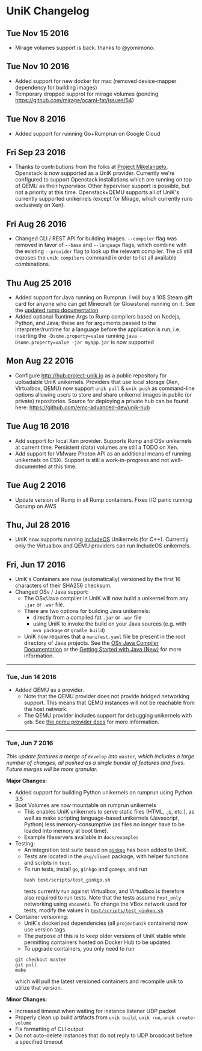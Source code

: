 # UniK Changelog

## Tue Nov 15 2016
* Mirage volumes support is back. thanks to @yomimono.

## Tue Nov 10 2016
* Added support for new docker for mac (removed device-mapper dependency for building images)
* Temporary dropped supprot for mirage volumes (pending https://github.com/mirage/ocaml-fat/issues/54)

## Tue Nov 8 2016
* Added support for ruinning Go+Rumprun on Google Cloud

## Fri Sep 23 2016
* Thanks to contributions from the folks at [Project Mikelangelo](https://www.mikelangelo-project.eu/), Openstack is now supported as a UniK provider. Currently we're configured to support Openstack installations which are running on top of QEMU as their hypervisor. Other hypervisor support is possible, but not a priority at this time. Openstack+QEMU supports all of UniK's currently supported unikernels (except for Mirage, which currently runs exclusively on Xen).

## Fri Aug 26 2016
* Changed CLI / REST API for building images. `--compiler` flag was removed in favor of `--base` and `--language` flags, which combine with the existing `--provider` flag to look up the relevant compiler. The cli still exposes the `unik compilers` command in order to list all available combinations.

## Thu Aug 25 2016
* Added support for Java running on Rumprun. I will buy a 10$ Steam gift card for anyone who can get Minecraft (or Glowstone) running on it. See the [updated rump documentation](compilers/rump.md#java)
* Added optional Runtime Args to Rump compilers based on Nodejs, Python, and Java; these are for arguments passed to the interpreter/runtime for a language before the application is run; i.e. inserting the `-Dsome.property=value` running `java -Dsome.property=value -jar myapp.jar` is now supported

## Mon Aug 22 2016
* Configure http://hub.project-unik.io as a public repository for uploadable UniK unikernels. Providers that use local storage (Xen, Virtualbox, QEMU) now support `unik pull` & `unik push` as command-line options allowing users to store and share unikernel images in public (or private) repositories. Source for deploying a private hub can be found here: https://github.com/emc-advanced-dev/unik-hub

## Tue Aug 16 2016
* Add support for local Xen provider. Supports Rump and OSv unikernels at current time. Persistent (data) volumes are still a TODO on Xen.
* Add support for VMware Photon API as an additional means of running unikernels on ESXi. Support is still a work-in-progress and not well-documented at this time.

## Tue Aug 2 2016
* Update version of Rump in all Rump containers. Fixes I/O panic running Gorump on AWS

## Thu, Jul 28 2016
* UniK now supports running [IncludeOS](http://www.includeos.org/) Unikernels (for C++). Currently only the Virtualbox and QEMU providers can run IncludeOS unikernels.

## Fri, Jun 17 2016
* UniK's Containers are now (automatically) versioned by the first 16 characters of their SHA256 checksum.
* Changed OSv / Java support:
  * The OSv/Java compiler in UniK will now build a unikernel from any `.jar` or `.war` file.
  * There are two options for building Java unikernels:
    - directly from a compiled fat `.jar` or `.war` file
    - using UniK to invoke the build on your Java sources (e.g. with `mvn package` or `gradle build`)
  * UniK now requires that a `manifest.yaml` file be present in the root directory of Java projects. See the [OSv Java Compiler Documentation](compilers/osv.md#java) or the [Getting Started with Java (New)](getting_started_java.md) for more information.

---

### Tue, Jun 14 2016
* Added QEMU as a provider.
  * Note that the QEMU provider does not provide bridged networking support. This means that QEMU instances will not be reachable from the host network.
  * The QEMU provider includes support for debugging unikernels with `gdb`. See [the qemu provider docs](./providers/qemu.md) for more information.

---

### Tue, Jun 7 2016
*This update features a merge of* `develop` *into* `master`*, which includes a large number of changes, all pushed as a single bundle of features and fixes. Future merges will be more granular.*

**Major Changes:**
* Added support for building Python unikernels on rumprun using Python 3.5
* Boot Volumes are now mountable on rumprun unikernels
  * This enables UniK unikernels to serve static files (HTML, .js, etc.), as well as make scripting language-based unikernels (Javascript, Python) less memory-consumptive (as files no longer have to be loaded into memory at boot time).
  * Example fileservers available in `docs/examples`
* Testing:
  * An integration test suite based on [`ginkgo`](https://onsi.github.io/ginkgo/) has been added to UniK.
  * Tests are located in the `pkg/client` package, with helper functions and scripts in `test`.
  * To run tests, install `go`, `ginkgo` and `gomega`, and run
    ```
    bash test/scripts/test_ginkgo.sh
    ```
    tests currently run against Virtualbox, and Virtualbox is therefore also required to run tests. Note that the tests assume `host_only` networking using `vboxnet1`. To change the VBox network used for tests, modify the values in [`test/scripts/test_ginkgo.sh`](../test/scripts/test_ginkgo.sh)
* Container versioning:
    * UniK's dockerized dependencies (all `projectunik` containers) now use version tags.
    * The purpose of this is to keep older versions of UniK stable while permitting containers hosted on Docker Hub to be updated.
    * To upgrade containers, you only need to run
    ```
    git checkout master
    git pull
    make
    ```
    which will pull the latest versioned containers and recompile unik to utilize that version.

**Minor Changes:**
* Increased timeout when waiting for instance listener UDP packet
* Properly clean up build artifacts from `unik build`, `unik run`, `unik create-volume`
* Fix formatting of CLI output
* Do not auto-delete instances that do not reply to UDP broadcast before a specified timeout
